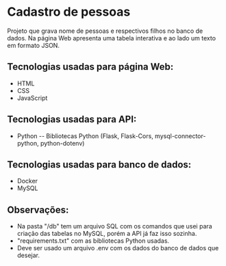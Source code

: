 # Cadastro de pessoas
Projeto que grava nome de pessoas e respectivos filhos no banco de dados. Na página Web apresenta uma tabela interativa e ao lado um texto em formato JSON.

## Tecnologias usadas para página Web:
- HTML
- CSS
- JavaScript

## Tecnologias usadas para API:
- Python
-- Bibliotecas Python (Flask, Flask-Cors, mysql-connector-python, python-dotenv)

## Tecnologias usadas para banco de dados:
- Docker
- MySQL

## Observações:
- Na pasta "/db" tem um arquivo SQL com os comandos que usei para criação das tabelas no MySQL, porém a API já faz isso sozinha.
- "requirements.txt" com as bibliotecas Python usadas.
- Deve ser usado um arquivo .env com os dados do banco de dados que desejar.